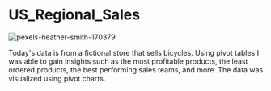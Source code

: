# US_Regional_Sales
![pexels-heather-smith-170379](https://github.com/Nko-yo/EXCEL-PROJECT/assets/112330938/9aae6902-fb9e-431b-af49-fa6934e2df00)

Today's data is from a fictional store that sells bicycles. Using pivot tables I was able to gain insights such as the most profitable products, the least ordered products, the best performing sales teams, and more. The data was visualized using pivot charts.
